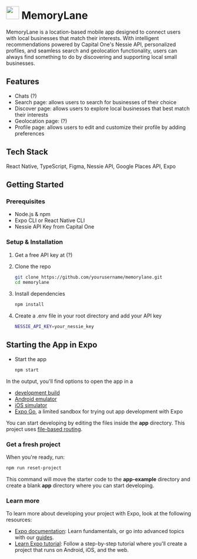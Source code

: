 # [<img src="https://github.com/user-attachments/assets/3651220e-bac6-447f-ba09-9b5570a3aeff" height="35"/>]([image.png](https://github.com/user-attachments/assets/3651220e-bac6-447f-ba09-9b5570a3aeff)) MemoryLane 
MemoryLane is a location-based mobile app designed to connect users with local businesses that match their interests. With intelligent recommendations powered by Capital One's Nessie API, personalized profiles, and seamless search and geolocation functionality, users can always find something to do by discovering and supporting local small businesses.

## Features
- Chats (?)
- Search page: allows users to search for businesses of their choice
- Discover page: allows users to explore local businesses that best match their interests
- Geolocation page: (?)
- Profile page: allows users to edit and customize their profile by adding preferences

## Tech Stack
React Native, TypeScript, Figma, Nessie API, Google Places API, Expo

## Getting Started
### Prerequisites
- Node.js & npm
- Expo CLI or React Native CLI
- Nessie API Key from Capital One

### Setup & Installation
1. Get a free API key at (?)
2. Clone the repo
   ```bash
   git clone https://github.com/yourusername/memorylane.git
   cd memorylane
   ```
4. Install dependencies

   ```bash
   npm install
   ```
5. Create a .env file in your root directory and add your API key
   ```bash
   NESSIE_API_KEY=your_nessie_key
   ```

## Starting the App in Expo
- Start the app
   ```bash
   npm start
   ```

In the output, you'll find options to open the app in a

- [development build](https://docs.expo.dev/develop/development-builds/introduction/)
- [Android emulator](https://docs.expo.dev/workflow/android-studio-emulator/)
- [iOS simulator](https://docs.expo.dev/workflow/ios-simulator/)
- [Expo Go](https://expo.dev/go), a limited sandbox for trying out app development with Expo

You can start developing by editing the files inside the **app** directory. This project uses [file-based routing](https://docs.expo.dev/router/introduction).

### Get a fresh project

When you're ready, run:

```bash
npm run reset-project
```

This command will move the starter code to the **app-example** directory and create a blank **app** directory where you can start developing.

### Learn more

To learn more about developing your project with Expo, look at the following resources:

- [Expo documentation](https://docs.expo.dev/): Learn fundamentals, or go into advanced topics with our [guides](https://docs.expo.dev/guides).
- [Learn Expo tutorial](https://docs.expo.dev/tutorial/introduction/): Follow a step-by-step tutorial where you'll create a project that runs on Android, iOS, and the web.
